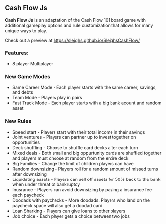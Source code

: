 ## Cash Flow Js

**Cash Flow Js** is an adaptation of the Cash Flow 101 board game with additional gameplay options and rule customization that allows for many unique ways to play.

Check out a preview at https://sleighs.github.io/SleighsCashFlow/

### Features:
* 8 player Multiplayer

### New Game Modes
* Same Career Mode - Each player starts with the same career, savings, and debts
* Team Mode - Players play in pairs
* Fast Track Mode - Each player starts with a big bank acount and random asset

### New Rules
* Speed start - Players start with their total income in their savings
* Joint ventures - Players can partner up to invest together on opportunities
* Deck shuffling - Choose to shuffle card decks after each turn 
* Mixed deals - Both small and big oppurtunity cards are shuffled together and players must choose at random from the entire deck
* Big Families - Change the limit of children players can have
* Random downsizing - Players roll for a random amount of missed turns after downsizing
* Liquidating assets - Players can sell off assets for 50% back to the bank when under threat of bankruptcy
* Inusrance - Players can avoid downsizing by paying a insurance fee each paycheck
* Doodads with paychecks - More doodads. Players who land on the paycheck space will also get a doodad card
* Loan Sharking - Players can give loans to other players
* Job choice - Each player gets a choice between two jobs


